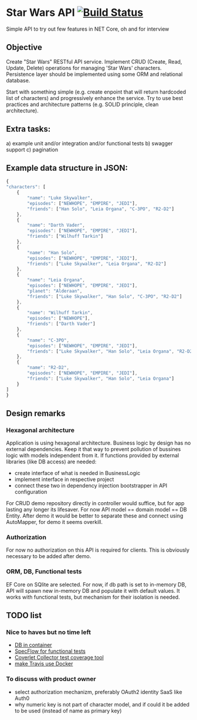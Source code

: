# Star Wars API [![Build Status](https://api.travis-ci.org/kubabuda/sw_api.svg?branch=master&status=passed)](https://travis-ci.org/kubabuda/sw_api)


Simple API to try out few features in NET Core, oh and for interview

## Objective
Create "Star Wars" RESTful API service. Implement CRUD (Create, Read, Update, Delete) operations for managing 'Star Wars' characters. 
Persistence layer should be implemented using some ORM and relational database.

Start with something simple (e.g. create enpoint that will return hardcoded list of characters) and progressively enhance the service. 
Try to use best practices and architecture patterns (e.g. SOLID principle, clean architecture).

## Extra tasks:
a) example unit and/or integration and/or functional tests
b) swagger support
c) pagination

## Example data structure in JSON:
```javascript
{
"characters": [
	{
		"name": "Luke Skywalker",
		"episodes": ["NEWHOPE", "EMPIRE", "JEDI"],
		"friends": ["Han Solo", "Leia Organa", "C-3PO", "R2-D2"]
	},
	{
		"name": "Darth Vader",
		"episodes": ["NEWHOPE", "EMPIRE", "JEDI"],
		"friends": ["Wilhuff Tarkin"]
	},
	{
		"name": "Han Solo",
		"episodes": ["NEWHOPE", "EMPIRE", "JEDI"],
		"friends": ["Luke Skywalker", "Leia Organa", "R2-D2"]
	},
	{
		"name": "Leia Organa",
		"episodes": ["NEWHOPE", "EMPIRE", "JEDI"],
		"planet": "Alderaan",
		"friends": ["Luke Skywalker", "Han Solo", "C-3PO", "R2-D2"]
	},
	{
		"name": "Wilhuff Tarkin",
		"episodes": ["NEWHOPE"],
		"friends": ["Darth Vader"]
	},
	{
		"name": "C-3PO",
		"episodes": ["NEWHOPE", "EMPIRE", "JEDI"],
		"friends": ["Luke Skywalker", "Han Solo", "Leia Organa", "R2-D2"]
	},
	{
		"name": "R2-D2",
		"episodes": ["NEWHOPE", "EMPIRE", "JEDI"],
		"friends": ["Luke Skywalker", "Han Solo", "Leia Organa"]
	}
]
}
```

## Design remarks

### Hexagonal architecture

Application is using hexagonal architecture. Business logic by design has no external dependencies. 
Keep it that way to prevent pollution of bussines logic with models independent from it. 
If functions provided by external libraries (like DB access) are needed: 
- create interface of what is needed in BusinessLogic 
- implement interface in respective project 
- connect these two in dependency injection bootstrapper in API configuration

For CRUD demo repository directly in controller would suffice, but for app lasting any longer its lifesaver.
For now API model == domain model == DB Entity. After demo it would be better to separate these and connect using AutoMapper, for demo it seems overkill.

### Authorization

For now no authorization on this API is required for clients. This is obviously necessary to be added after demo.

### ORM, DB, Functional tests

EF Core on SQlite are selected. For now, if db path is set to in-memory DB, API will spawn new in-memory DB and populate it with default values. 
It works with functional tests, but mechanism for their isolation is needed.


## TODO list

### Nice to haves but no time left
- [DB in container](https://www.c-sharpcorner.com/article/entity-framework-core-in-docker-container-part-ii-sqlite/)
- [SpecFlow for functional tests](https://docs.specflow.org/projects/specflow/en/latest/Installation/Installation.html)
- [Coverlet Collector](https://github.com/coverlet-coverage/coverlet)[ test coverage tool](https://docs.microsoft.com/en-us/dotnet/core/testing/unit-testing-code-coverage?tabs=windows)
- [make Travis use Docker](https://docs.travis-ci.com/user/docker/)

### To discuss with product owner
- select authorization mechanizm, preferably OAuth2 identity SaaS like Auth0
- why numeric key is not part of character model, and if could it be added to be used (instead of name as primary key)
